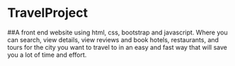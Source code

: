 # TravelProject
##A front end website using html, css, bootstrap and javascript.
Where you can search, view details, view reviews and book hotels, restaurants, and tours for the city you want to travel to in an easy and fast way that will save you a lot of time and effort.

